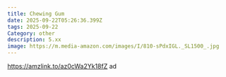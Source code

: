 ```yaml
---
title: Chewing Gum
date: 2025-09-22T05:26:36.399Z
tags: 2025-09-22
Category: other
description: 5.xx
image: https://m.media-amazon.com/images/I/810-sPdxIGL._SL1500_.jpg
---
```

https://amzlink.to/az0cWa2Yk18fZ ad